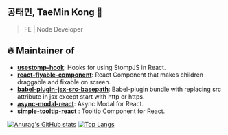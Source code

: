 ## 공태민, TaeMin Kong 👋

> FE | Node Developer

## 🔥 Maintainer of

* [**usestomp-hook**](https://www.npmjs.com/package/usestomp-hook): Hooks for using StompJS in React.
* [**react-flyable-component**](https://www.npmjs.com/package/react-flyable-component): React Component that makes children draggable and fixable on screen.
* [**babel-plugin-jsx-src-basepath**](https://www.npmjs.com/package/babel-plugin-jsx-src-basepath): Babel-plugin bundle with replacing src attribute in jsx except start with http or https.
* [**async-modal-react**](https://www.npmjs.com/package/async-modal-react): Async Modal for React. 
* [**simple-tooltip-react**](ttps://github.com/livemehere/simple-tooltip-react) : Tooltip Component for React.


[![Anurag's GitHub stats](https://github-readme-stats.vercel.app/api?username=livemehere)](https://github.com/livemehere/github-readme-stats) 
[![Top Langs](https://github-readme-stats.vercel.app/api/top-langs/?username=livemehere&layout=compact)](https://github.com/livemehere/github-readme-stats) 

